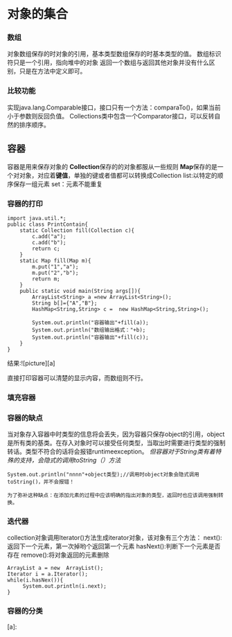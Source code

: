 # 对象的集合
### 数组
   对象数组保存的时对象的引用，基本类型数组保存的时基本类型的值。
   数组标识符只是一个引用，指向堆中的对象
   返回一个数组与返回其他对象并没有什么区别，只是在方法中定义即可。
### 比较功能
   实现java.lang.Comparable接口，接口只有一个方法：comparaTo()，如果当前小于参数则反回负值。
   Collections类中包含一个Comparator接口，可以反转自然的排序顺序。
## 容器
   容器是用来保存对象的
   **Collection**保存的的对象都服从一些规则
   **Map**保存的是一个对对象，对应着**键值**，单独的键或者值都可以转换成Collection
   list:以特定的顺序保存一组元素
   set：元素不能重复
### 容器的打印

```
import java.util.*;
public class PrintContain{
	static Collection fill(Collection c){
		c.add("a");
		c.add("b");
		return c;
	}
	static Map fill(Map m){
		m.put("1","a");
		m.put("2","b");
		return m;
	}
	public static void main(String args[]){
		ArrayList<String> a =new ArrayList<String>();
		String b[]={"A","B"};
		HashMap<String,String> c =  new HashMap<String,String>();
		
		System.out.println("容器输出"+fill(a));
		System.out.println("数组输出格式："+b);
		System.out.println("容器输出"+fill(c));
	}
}
```

结果:![picture][a]

直接打印容器可以清楚的显示内容，而数组则不行。

### 填充容器
### 容器的缺点
   当对象存入容器中时类型的信息将会丢失，因为容器只保存object的引用，object是所有类的基类。在存入对象时可以接受任何类型，当取出时需要进行类型的强制转话。类型不符合的话将会报错runtimeexception。
   *但容器对于String类有着特殊的支持，会隐式的调用toString（）方法*
```
System.out.println("nnnn"+object类型);//调用时object对象会隐式调用toString()，并不会报错！
```
	
	为了弥补这种缺点：在添加元素的过程中应该明确的指出对象的类型，返回时也应该调用强制转换。

### 迭代器
   collection对象调用Iterator()方法生成iterator对象，该对象有三个方法：
   next():返回下一个元素，第一次掉哟个返回第一个元素
   hasNext():判断下一个元素是否存在
   remove():将对象返回的元素删除
   ```
   ArrayList a = new  ArrayList();
   Iterator i = a.Iterator();
   while(i.hasNex()){
		System.out.println(i.next);
   }
   
```
   
### 容器的分类


















[a]: